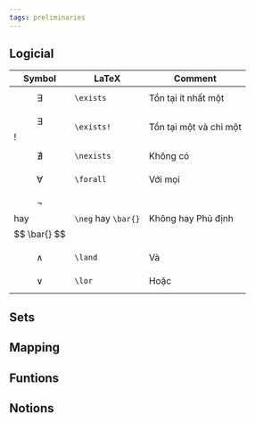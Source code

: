 ```yaml
---
tags: preliminaries
---
```


## Logicial

Symbol | LaTeX | Comment
--- | --- | ---
$$ \exists $$ | `\exists` | Tồn tại ít nhất một
$$ \exists $$! | `\exists!` | Tồn tại một và chỉ một
$$ \nexists $$ | `\nexists` | Không có
$$ \forall $$ | `\forall` | Với mọi
$$ \neg $$ hay $$ \bar{} $$ | `\neg` hay `\bar{}` | Không hay Phủ định
$$ \land $$ | `\land` | Và
$$ \lor $$ | `\lor` | Hoặc

## Sets

## Mapping

## Funtions

## Notions

